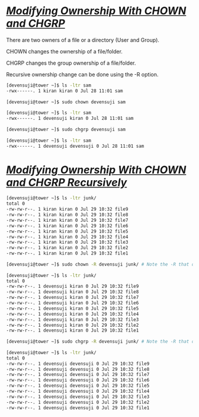 # <b><ins><i>Modifying Ownership With CHOWN and CHGRP</i></ins></b>
  
There are two owners of a file or a directory (User and Group).  
  
CHOWN changes the ownership of a file/folder.  
  
CHGRP changes the group ownership of a file/folder.  
  
Recursive ownership change can be done using the -R option.

```bash
[devensuji@tower ~]$ ls -ltr sam
-rwx------. 1 kiran kiran 0 Jul 28 11:01 sam  
  
[devensuji@tower ~]$ sudo chown devensuji sam  
  
[devensuji@tower ~]$ ls -ltr sam
-rwx------. 1 devensuji kiran 0 Jul 28 11:01 sam
  
[devensuji@tower ~]$ sudo chgrp devensuji sam
  
[devensuji@tower ~]$ ls -ltr sam
-rwx------. 1 devensuji devensuji 0 Jul 28 11:01 sam
```
# <b><ins><i>Modifying Ownership With CHOWN and CHGRP Recursively</i></ins></b>

```bash
[devensuji@tower ~]$ ls -ltr junk/
total 0
-rw-rw-r--. 1 kiran kiran 0 Jul 29 10:32 file9
-rw-rw-r--. 1 kiran kiran 0 Jul 29 10:32 file8
-rw-rw-r--. 1 kiran kiran 0 Jul 29 10:32 file7
-rw-rw-r--. 1 kiran kiran 0 Jul 29 10:32 file6
-rw-rw-r--. 1 kiran kiran 0 Jul 29 10:32 file5
-rw-rw-r--. 1 kiran kiran 0 Jul 29 10:32 file4
-rw-rw-r--. 1 kiran kiran 0 Jul 29 10:32 file3
-rw-rw-r--. 1 kiran kiran 0 Jul 29 10:32 file2
-rw-rw-r--. 1 kiran kiran 0 Jul 29 10:32 file1 
  
[devensuji@tower ~]$ sudo chown -R devensuji junk/ # Note the -R that does the work recursively
  
[devensuji@tower ~]$ ls -ltr junk/
total 0
-rw-rw-r--. 1 devensuji kiran 0 Jul 29 10:32 file9
-rw-rw-r--. 1 devensuji kiran 0 Jul 29 10:32 file8
-rw-rw-r--. 1 devensuji kiran 0 Jul 29 10:32 file7
-rw-rw-r--. 1 devensuji kiran 0 Jul 29 10:32 file6
-rw-rw-r--. 1 devensuji kiran 0 Jul 29 10:32 file5
-rw-rw-r--. 1 devensuji kiran 0 Jul 29 10:32 file4
-rw-rw-r--. 1 devensuji kiran 0 Jul 29 10:32 file3
-rw-rw-r--. 1 devensuji kiran 0 Jul 29 10:32 file2
-rw-rw-r--. 1 devensuji kiran 0 Jul 29 10:32 file1
  
[devensuji@tower ~]$ sudo chgrp -R devensuji junk/ # Note the -R that does the work recursively
  
[devensuji@tower ~]$ ls -ltr junk/
total 0
-rw-rw-r--. 1 devensuji devensuji 0 Jul 29 10:32 file9
-rw-rw-r--. 1 devensuji devensuji 0 Jul 29 10:32 file8
-rw-rw-r--. 1 devensuji devensuji 0 Jul 29 10:32 file7
-rw-rw-r--. 1 devensuji devensuji 0 Jul 29 10:32 file6
-rw-rw-r--. 1 devensuji devensuji 0 Jul 29 10:32 file5
-rw-rw-r--. 1 devensuji devensuji 0 Jul 29 10:32 file4
-rw-rw-r--. 1 devensuji devensuji 0 Jul 29 10:32 file3
-rw-rw-r--. 1 devensuji devensuji 0 Jul 29 10:32 file2
-rw-rw-r--. 1 devensuji devensuji 0 Jul 29 10:32 file1
```